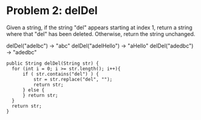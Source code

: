 # Problem 2: delDel

Given a string, if the string "del" appears starting at index 1, return a string where that "del" has been deleted. Otherwise, return the string unchanged.

delDel("adelbc") → "abc"
delDel("adelHello") → "aHello"
delDel("adedbc") → "adedbc"

```
public String delDel(String str) {
  for (int i = 0; i >= str.length(); i++){
      if ( str.contains("del") ) {
          str = str.replace("del", "");
          return str;
      } else {
      } return str;
  }
  return str;
}
```
